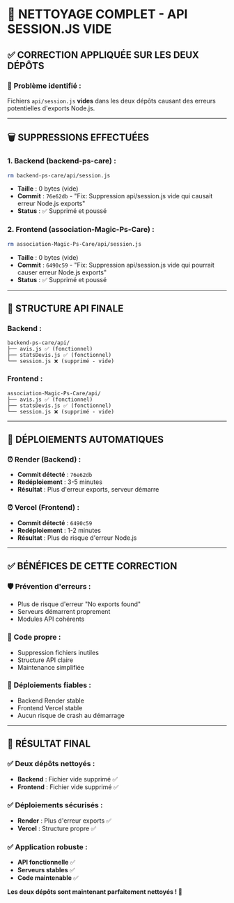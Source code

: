 # 🔧 NETTOYAGE COMPLET - API SESSION.JS VIDE

## ✅ **CORRECTION APPLIQUÉE SUR LES DEUX DÉPÔTS**

### 🚨 **Problème identifié :**
Fichiers `api/session.js` **vides** dans les deux dépôts causant des erreurs potentielles d'exports Node.js.

---

## 🗑️ **SUPPRESSIONS EFFECTUÉES**

### **1. Backend (backend-ps-care) :**
```bash
rm backend-ps-care/api/session.js
```
- **Taille** : 0 bytes (vide)
- **Commit** : `76e62db` - "Fix: Suppression api/session.js vide qui causait erreur Node.js exports"
- **Status** : ✅ Supprimé et poussé

### **2. Frontend (association-Magic-Ps-Care) :**
```bash
rm association-Magic-Ps-Care/api/session.js  
```
- **Taille** : 0 bytes (vide)
- **Commit** : `6490c59` - "Fix: Suppression api/session.js vide qui pourrait causer erreur Node.js exports"
- **Status** : ✅ Supprimé et poussé

---

## 📁 **STRUCTURE API FINALE**

### **Backend :**
```
backend-ps-care/api/
├── avis.js ✅ (fonctionnel)
├── statsDevis.js ✅ (fonctionnel)
└── session.js ❌ (supprimé - vide)
```

### **Frontend :**
```
association-Magic-Ps-Care/api/
├── avis.js ✅ (fonctionnel)
├── statsDevis.js ✅ (fonctionnel)
└── session.js ❌ (supprimé - vide)
```

---

## 🚀 **DÉPLOIEMENTS AUTOMATIQUES**

### ⏰ **Render (Backend) :**
- **Commit détecté** : `76e62db`
- **Redéploiement** : 3-5 minutes
- **Résultat** : Plus d'erreur exports, serveur démarre

### ⏰ **Vercel (Frontend) :**
- **Commit détecté** : `6490c59`
- **Redéploiement** : 1-2 minutes
- **Résultat** : Plus de risque d'erreur Node.js

---

## ✅ **BÉNÉFICES DE CETTE CORRECTION**

### 🛡️ **Prévention d'erreurs :**
- Plus de risque d'erreur "No exports found"
- Serveurs démarrent proprement
- Modules API cohérents

### 🧹 **Code propre :**
- Suppression fichiers inutiles
- Structure API claire
- Maintenance simplifiée

### 🚀 **Déploiements fiables :**
- Backend Render stable
- Frontend Vercel stable
- Aucun risque de crash au démarrage

---

## 🎯 **RÉSULTAT FINAL**

### ✅ **Deux dépôts nettoyés :**
- **Backend** : Fichier vide supprimé ✅
- **Frontend** : Fichier vide supprimé ✅

### ✅ **Déploiements sécurisés :**
- **Render** : Plus d'erreur exports ✅
- **Vercel** : Structure propre ✅

### ✅ **Application robuste :**
- **API fonctionnelle** ✅
- **Serveurs stables** ✅
- **Code maintenable** ✅

**Les deux dépôts sont maintenant parfaitement nettoyés ! 🎉**
